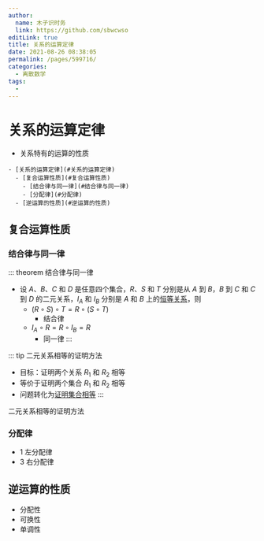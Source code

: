 ```yaml
---
author: 
  name: 木子识时务
  link: https://github.com/sbwcwso
editLink: true
title: 关系的运算定律
date: 2021-08-26 08:38:05
permalink: /pages/599716/
categories: 
  - 离散数学
tags: 
  - 
---
```


# 关系的运算定律

* 关系特有的运算的性质

```markmap
- [关系的运算定律](#关系的运算定律)
  - [复合运算性质](#复合运算性质)
    - [结合律与同一律](#结合律与同一律)
    - [分配律](#分配律)
  - [逆运算的性质](#逆运算的性质)
```

## 复合运算性质

### 结合律与同一律

::: theorem 结合律与同一律
* 设 $A、B、C$ 和 $D$ 是任意四个集合，$R、S$ 和 $T$ 分别是从 $A$ 到 $B$，$B$ 到 $C$ 和 $C$ 到 $D$ 的二元关系，$I_A$ 和 $I_B$ 分别是 $A$ 和 $B$ 上的[恒等关系](/pages/3138f4/#几种重要的关系)，则
  * $(R \circ S) \circ T = R \circ (S \circ T)$
    * 结合律
  * $I_A \circ R = R \circ I_B = R$
    * 同一律
:::

::: tip 二元关系相等的证明方法
* 目标：证明两个关系 $R_1$ 和 $R_2$ 相等
* 等价于证明两个集合 $R_1$ 和 $R_2$ 相等
* 问题转化为[证明集合相等](#证明集合相等)
:::


二元关系相等的证明方法

### 分配律

* 1 左分配律
* 3 右分配律


## 逆运算的性质

* 分配性
* 可换性
* 单调性
